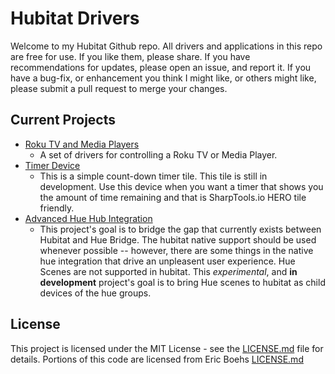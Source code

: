 # Hubitat Drivers

Welcome to my Hubitat Github repo.  All drivers and applications in this repo are free for use.  If you like them, please share.  If you have recommendations for updates, please open an issue, and report it.  If you have a bug-fix, or enhancement you think I might like, or others might like, please submit a pull request to merge your changes.


## Current Projects

 - [Roku TV and Media Players](Roku.md)
   - A set of drivers for controlling a Roku TV or Media Player.
 - [Timer Device](Timer.md)
   - This is a simple count-down timer tile.  This tile is still in development. Use this device when you want a timer that shows you the amount of time remaining and that is SharpTools.io HERO tile friendly.
 - [Advanced Hue Hub Integration](hue/README.md)
   - This project's goal is to bridge the gap that currently exists between Hubitat and Hue Bridge.  The hubitat native support should be used whenever possible -- however, there are some things in the native hue integration that drive an unpleasent user experience.  Hue Scenes are not supported in hubitat.  This *experimental*, and **in development** project's goal is to bring Hue scenes to hubitat as child devices of the hue groups.  

## License

This project is licensed under the MIT License - see the [LICENSE.md](LICENSE.md) file for details.  Portions of this code are licensed from Eric Boehs [LICENSE.md](https://raw.githubusercontent.com/ericboehs/smartthings-roku-tv/master/LICENSE)
